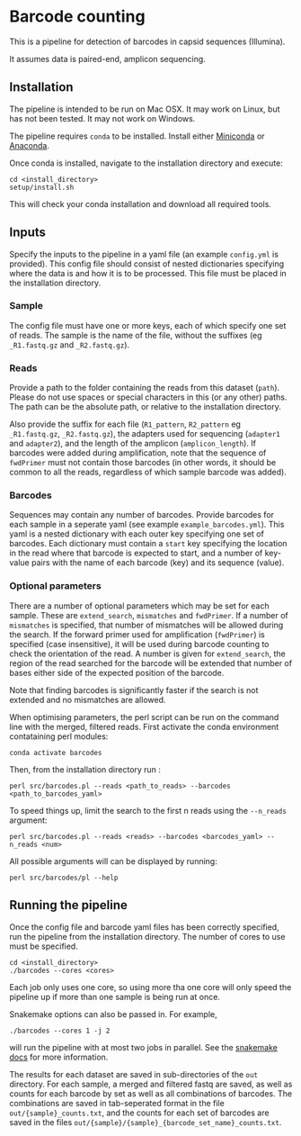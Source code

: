# Barcode counting

This is a pipeline for detection of barcodes in capsid sequences (Illumina).

It assumes data is paired-end, amplicon sequencing.  

## Installation

The pipeline is intended to be run on Mac OSX.  It may work on Linux, but has not been tested.  It may not work on Windows.

The pipeline requires `conda` to be installed.  Install either [Miniconda](https://docs.conda.io/en/latest/miniconda.html) or [Anaconda](https://docs.anaconda.com/anaconda/install/).

Once conda is installed, navigate to the installation directory and execute:

```
cd <install_directory>
setup/install.sh
```

This will check your conda installation and download all required tools.

## Inputs

Specify the inputs to the pipeline in a yaml file (an example `config.yml` is provided).
This config file should consist of nested dictionaries specifying where the data is and how it is to be processed.  This file must be placed in the installation directory.

### Sample

The config file must have one or more keys, each of which specify one set of reads.  The sample is the name of the file, without the suffixes (eg `_R1.fastq.gz` and `_R2.fastq.gz`).

### Reads

Provide a path to the folder containing the reads from this dataset (`path`).  Please do not use spaces or special characters in this (or any other) paths.  The path can be the absolute path, or relative to the installation directory.

Also provide the suffix for each file (`R1_pattern`, `R2_pattern` eg `_R1.fastq.gz`, `_R2.fastq.gz`), the adapters used for sequencing (`adapter1` and `adapter2`), and the length of the amplicon (`amplicon_length`). If barcodes were added during amplification, note that the sequence of `fwdPrimer` must not contain those barcodes (in other words, it should be common to all the reads, regardless of which sample barcode was added).

### Barcodes

Sequences may contain any number of barcodes.  Provide barcodes for each sample in a seperate yaml (see example `example_barcodes.yml`).  This yaml is a nested dictionary with each outer key specifying one set of barcodes.  Each dictionary must contain a `start` key specifying the location in the read where that barcode is expected to start, and a number of key-value pairs with the name of each barcode (key) and its sequence (value).

### Optional parameters

There are a number of optional parameters which may be set for each sample.  These are `extend_search`, `mismatches` and `fwdPrimer`.  If a number of `mismatches` is specified, that number of mismatches will be allowed during the search. If the forward primer used for amplification (`fwdPrimer`) is specified (case insensitive), it will be used during barcode counting to check the orientation of the read.  A number is given for `extend_search`, the region of the read searched for the barcode will be extended that number of bases either side of the expected position of the barcode. 

Note that finding barcodes is significantly faster if the search is not extended and no mismatches are allowed.  

When optimising parameters, the perl script can be run on the command line with the merged, filtered reads.  First activate the conda environment contataining perl modules:
```
conda activate barcodes
```
Then, from the installation directory run :
```
perl src/barcodes.pl --reads <path_to_reads> --barcodes <path_to_barcodes_yaml>
```
To speed things up, limit the search to the first n reads using the `--n_reads` argument:
```
perl src/barcodes.pl --reads <reads> --barcodes <barcodes_yaml> --n_reads <num>
```
All possible arguments will can be displayed by running:
```
perl src/barcodes/pl --help
```

## Running the pipeline

Once the config file and barcode yaml files has been correctly specified, run the pipeline from the installation directory.  The number of cores to use must be specified.

```
cd <install_directory>
./barcodes --cores <cores>
```
Each job only uses one core, so using more tha one core will only speed the pipeline up if more than one sample is being run at once.

Snakemake options can also be passed in.  For example, 
```
./barcodes --cores 1 -j 2
```
will run the pipeline with at most two jobs in parallel.  See the [snakemake docs](https://snakemake.readthedocs.io/en/stable/executable.html) for more information.

The results for each dataset are saved in sub-directories of the `out` directory.  For each sample, a merged and filtered fastq are saved, as well as counts for each barcode by set as well as all combinations of barcodes.  The combinations are saved in tab-seperated format in the file `out/{sample}_counts.txt`, and the counts for each set of barcodes are saved in the files `out/{sample}/{sample}_{barcode_set_name}_counts.txt`.

